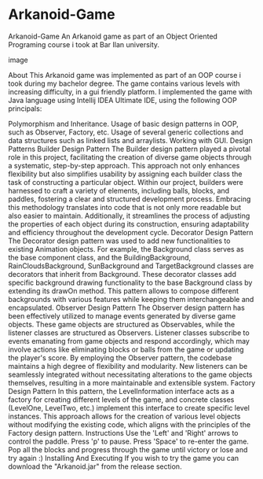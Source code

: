 # Arkanoid-Game
Arkanoid-Game
An Arkanoid game as part of an Object Oriented Programing course i took at Bar Ilan university.

image

About
This Arkanoid game was implemented as part of an OOP course i took during my bachelor degree. The game contains various levels with increasing difficulty, in a gui friendly platform. I implemented the game with Java language using Intellij IDEA Ultimate IDE, using the following OOP principals:

Polymorphism and Inheritance.
Usage of basic design patterns in OOP, such as Observer, Factory, etc.
Usage of several generic collections and data structures such as linked lists and arraylists.
Working with GUI.
Design Patterns
Builder Design Pattern
The Builder design pattern played a pivotal role in this project, facilitating the creation of diverse game objects through a systematic, step-by-step approach. This approach not only enhances flexibility but also simplifies usability by assigning each builder class the task of constructing a particular object. Within our project, builders were harnessed to craft a variety of elements, including balls, blocks, and paddles, fostering a clear and structured development process. Embracing this methodology translates into code that is not only more readable but also easier to maintain. Additionally, it streamlines the process of adjusting the properties of each object during its construction, ensuring adaptability and efficiency throughout the development cycle.
Decorator Design Pattern
The Decorator design pattern was used to add new functionalities to existing Animation objects. For example, the Background class serves as the base component class, and the BuildingBackground, RainCloudsBackground, SunBackground and TargetBackground classes are decorators that inherit from Background. These decorator classes add specific background drawing functionality to the base Background class by extending its drawOn method. This pattern allows to compose different backgrounds with various features while keeping them interchangeable and encapsulated.
Observer Design Pattern
The Observer design pattern has been effectively utilized to manage events generated by diverse game objects. These game objects are structured as Observables, while the listener classes are structured as Observers. Listener classes subscribe to events emanating from game objects and respond accordingly, which may involve actions like eliminating blocks or balls from the game or updating the player's score. By employing the Observer pattern, the codebase maintains a high degree of flexibility and modularity. New listeners can be seamlessly integrated without necessitating alterations to the game objects themselves, resulting in a more maintainable and extensible system.
Factory Design Pattern
In this pattern, the LevelInformation interface acts as a factory for creating different levels of the game, and concrete classes (LevelOne, LevelTwo, etc.) implement this interface to create specific level instances. This approach allows for the creation of various level objects without modifying the existing code, which aligns with the principles of the Factory design pattern.
Instructions
Use the 'Left' and 'Right' arrows to control the paddle.
Press 'p' to pause.
Press 'Space' to re-enter the game.
Pop all the blocks and progress through the game until victory or lose and try again :)
Installing And Executing
If you wish to try the game you can download the "Arkanoid.jar" from the release section.
